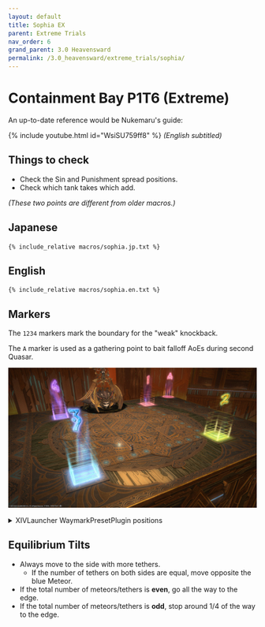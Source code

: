 ```yaml
---
layout: default
title: Sophia EX
parent: Extreme Trials
nav_order: 6
grand_parent: 3.0 Heavensward
permalink: /3.0_heavensward/extreme_trials/sophia/
---
```


# Containment Bay P1T6 (Extreme)

An up-to-date reference would be Nukemaru's guide:

{% include youtube.html id="WsiSU759ff8" %}
*(English subtitled)*

## Things to check

- Check the Sin and Punishment spread positions.
- Check which tank takes which add.

*(These two points are different from older macros.)*

## Japanese
```
{% include_relative macros/sophia.jp.txt %}
```

## English
```
{% include_relative macros/sophia.en.txt %}
```

## Markers

The `1234` markers mark the boundary for the "weak" knockback.

The `A` marker is used as a gathering point to bait falloff AoEs during second Quasar.

![](images/markers.jpg)
<details markdown=block>
<summary>XIVLauncher WaymarkPresetPlugin positions</summary>

```json
{"Name":"Sophia EX","MapID":184,"A":{"X":18.4,"Y":0.0,"Z":-13.3,"ID":0,"Active":true},"B":{"X":0.0,"Y":0.0,"Z":0.0,"ID":1,"Active":false},"C":{"X":0.0,"Y":0.0,"Z":0.0,"ID":2,"Active":false},"D":{"X":0.0,"Y":0.0,"Z":0.0,"ID":3,"Active":false},"One":{"X":9.3,"Y":0.0,"Z":-9.3,"ID":4,"Active":true},"Two":{"X":9.3,"Y":0.0,"Z":9.3,"ID":5,"Active":true},"Three":{"X":-9.3,"Y":0.0,"Z":9.3,"ID":6,"Active":true},"Four":{"X":-9.3,"Y":0.0,"Z":-9.3,"ID":7,"Active":true}}
```

</details>

## Equilibrium Tilts

- Always move to the side with more tethers.
    - If the number of tethers on both sides are equal, move opposite the blue Meteor.
- If the total number of meteors/tethers is **even**, go all the way to the edge.
- If the total number of meteors/tethers is **odd**, stop around 1/4 of the way to the edge.
